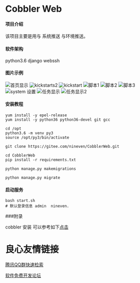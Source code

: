 # Cobbler Web

#### 项目介绍
该项目主要是用与 系统推送 与环境推送。

#### 软件架构
python3.6
django
webssh


#### 图片示例
![首页显示](https://gitee.com/nineven/CobblerWeb/raw/master/pic/main.png)
![kickstarts2](https://gitee.com/nineven/CobblerWeb/raw/master/pic/kickstarts2.png)
![kickstart](https://gitee.com/nineven/CobblerWeb/raw/master/pic/kickstarts.png)
![脚本1](https://gitee.com/nineven/CobblerWeb/raw/master/pic/s1.png)
![脚本2](https://gitee.com/nineven/CobblerWeb/raw/master/pic/s2.png)
![脚本3](https://gitee.com/nineven/CobblerWeb/raw/master/pic/s3.png)
![system 设置](https://gitee.com/nineven/CobblerWeb/raw/master/pic/system1.png)
![任务显示](https://gitee.com/nineven/CobblerWeb/raw/master/pic/task1.png)
![任务显示2](https://gitee.com/nineven/CobblerWeb/raw/master/pic/task2.png)


#### 安装教程
```
yum install -y epel-release
yum install -y python36 python36-devel git gcc

cd /opt
python3.6 -m venv py3
source /opt/py3/bin/activate

git clone https://gitee.com/nineven/CobblerWeb.git

cd CobblerWeb 
pip install -r requirements.txt

```
 ```
python manage.py makemigrations
```
```
python manage.py migrate
```

#### 启动服务
```
bash start.sh
# 默认登录信息 admin  nineven.
```

###附录


cobbler 安装 可以参考如下[点击](https://blog.dvcloud.xin/2018/12/04/cobbler-%e6%9c%8d%e5%8a%a1%e6%90%ad%e5%bb%ba%e5%8f%8acobbler-api-%e4%bd%bf%e7%94%a8/) 


 # 良心友情链接

[腾讯QQ群快速检索](http://u.720life.cn/s/8cf73f7c)

[软件免费开发论坛](http://u.720life.cn/s/bbb01dc0)